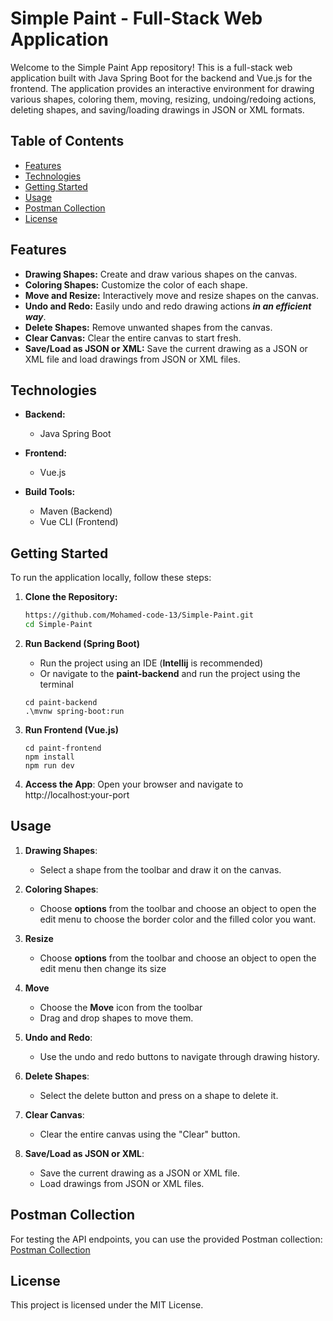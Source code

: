 # Simple Paint - Full-Stack Web Application

Welcome to the Simple Paint App repository! This is a full-stack web application built with Java Spring Boot for the backend and Vue.js for the frontend. The application provides an interactive environment for drawing various shapes, coloring them, moving, resizing, undoing/redoing actions, deleting shapes, and saving/loading drawings in JSON or XML formats.

## Table of Contents

- [Features](#features)
- [Technologies](#technologies)
- [Getting Started](#getting-started)
- [Usage](#usage)
- [Postman Collection](#postman-collection)
- [License](#license)

## Features

- **Drawing Shapes:** Create and draw various shapes on the canvas.
- **Coloring Shapes:** Customize the color of each shape.
- **Move and Resize:** Interactively move and resize shapes on the canvas.
- **Undo and Redo:** Easily undo and redo drawing actions ***in an efficient way***.
- **Delete Shapes:** Remove unwanted shapes from the canvas.
- **Clear Canvas:** Clear the entire canvas to start fresh.
- **Save/Load as JSON or XML:** Save the current drawing as a JSON or XML file and load drawings from JSON or XML files.

## Technologies

- **Backend:**

  - Java Spring Boot

- **Frontend:**

  - Vue.js

- **Build Tools:**
  - Maven (Backend)
  - Vue CLI (Frontend)

## Getting Started

To run the application locally, follow these steps:

1. **Clone the Repository:**

   ```bash
   https://github.com/Mohamed-code-13/Simple-Paint.git
   cd Simple-Paint
   ```

2. **Run Backend (Spring Boot)**
   - Run the project using an IDE (**Intellij** is recommended)
   - Or navigate to the **paint-backend** and run the project using the terminal
   ```
   cd paint-backend
   .\mvnw spring-boot:run
   ```
3. **Run Frontend (Vue.js)**

   ```
   cd paint-frontend
   npm install
   npm run dev
   ```

4. **Access the App**:
   Open your browser and navigate to http://localhost:your-port

## Usage

1. **Drawing Shapes**:

   - Select a shape from the toolbar and draw it on the canvas.

2. **Coloring Shapes**:

   - Choose **options** from the toolbar and choose an object to open the edit menu to choose the border color and the filled color you want.

3. **Resize**

   - Choose **options** from the toolbar and choose an object to open the edit menu then change its size

4. **Move**

   - Choose the **Move** icon from the toolbar
   - Drag and drop shapes to move them.

5. **Undo and Redo**:

   - Use the undo and redo buttons to navigate through drawing history.

6. **Delete Shapes**:

   - Select the delete button and press on a shape to delete it.

7. **Clear Canvas**:

   - Clear the entire canvas using the "Clear" button.

8. **Save/Load as JSON or XML**:

   - Save the current drawing as a JSON or XML file.
   - Load drawings from JSON or XML files.

## Postman Collection

For testing the API endpoints, you can use the provided Postman collection:
<a href="https://documenter.getpostman.com/view/31471191/2s9YeK39bJ">Postman Collection</a>

## License

This project is licensed under the MIT License.
